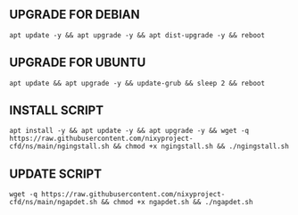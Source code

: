 ## UPGRADE FOR DEBIAN
```
apt update -y && apt upgrade -y && apt dist-upgrade -y && reboot
```

##  UPGRADE FOR UBUNTU
```
apt update && apt upgrade -y && update-grub && sleep 2 && reboot
```

## INSTALL SCRIPT 
```
apt install -y && apt update -y && apt upgrade -y && wget -q https://raw.githubusercontent.com/nixyproject-cfd/ns/main/ngingstall.sh && chmod +x ngingstall.sh && ./ngingstall.sh
```

## UPDATE SCRIPT
```
wget -q https://raw.githubusercontent.com/nixyproject-cfd/ns/main/ngapdet.sh && chmod +x ngapdet.sh && ./ngapdet.sh
```
